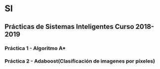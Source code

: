 # SI
## Prácticas de Sistemas Inteligentes Curso 2018-2019

### Práctica 1 - Algoritmo A*
### Práctica 2 - Adaboost(Clasificación de imagenes por píxeles)

